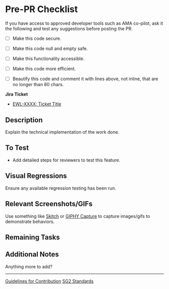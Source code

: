 <!-- NOTE: PLEASE INCLUDE THE JIRA TICKET IN THE PR TITLE in format: 'EWL-1234: Ticket Title' -->
<!-- NOTE: Please just put "N/A" for any section below that isn't applicable to the work you've done, do not omit entirely. -->

# Pre-PR Checklist
If you have access to approved developer tools such as AMA co-pilot, ask it the following and test any suggestions before posting the PR.
- [ ] Make this code secure.
- [ ] Make this code null and empty safe.
- [ ] Make this functionality accessible.
- [ ] Make this code more efficient.
- [ ] Beautify this code and comment it with lines above, not inline, that are no longer than 80 chars.


**Jira Ticket**
- [EWL-XXXX: Ticket Title](https://issues.ama-assn.org/browse/EWL-XXXX)


## Description
Explain the technical implementation of the work done.


## To Test
- Add detailed steps for reviewers to test this feature.


## Visual Regressions
Ensure any available regression testing has been run.


## Relevant Screenshots/GIFs
Use something like [Skitch](https://evernote.com/skitch/) or [GIPHY Capture](https://giphy.com/apps/giphycapture) to capture images/gifs to demonstrate behaviors.


## Remaining Tasks



## Additional Notes
Anything more to add?

---

[Guidelines for Contribution](CONTRIBUTING.md)
[SG2 Standards](ama-style-guide-2/docs/standards.md)
